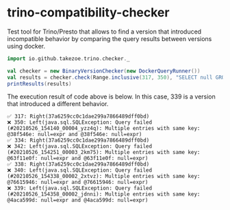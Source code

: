 trino-compatibility-checker
========

Test tool for Trino/Presto that allows to find a version that introduced incompatible behavior by comparing the query results between versions using docker.

```scala
import io.github.takezoe.trino.checker._

val checker = new BinaryVersionChecker(new DockerQueryRunner())
val results = checker.check(Range.inclusive(317, 350), "SELECT null GROUP BY 1, 1")
printResults(results)
```

The execution result of code above is below. In this case, 339 is a version that introduced a different behavior.

```
✅ 317: Right(37a6259cc0c1dae299a7866489dff0bd)
❌ 350: Left(java.sql.SQLException: Query failed (#20210526_154140_00004_yzz4q): Multiple entries with same key: @38f546e: null=expr and @38f546e: null=expr)
✅ 334: Right(37a6259cc0c1dae299a7866489dff0bd)
❌ 342: Left(java.sql.SQLException: Query failed (#20210526_154251_00003_2km75): Multiple entries with same key: @63f11e0f: null=expr and @63f11e0f: null=expr)
✅ 338: Right(37a6259cc0c1dae299a7866489dff0bd)
❌ 340: Left(java.sql.SQLException: Query failed (#20210526_154338_00002_2xtvz): Multiple entries with same key: @76615946: null=expr and @76615946: null=expr)
❌ 339: Left(java.sql.SQLException: Query failed (#20210526_154358_00002_jdnni): Multiple entries with same key: @4aca599d: null=expr and @4aca599d: null=expr)
```
